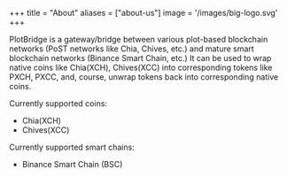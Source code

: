 +++
title = "About"
aliases = ["about-us"]
image = '/images/big-logo.svg'
+++

PlotBridge is a gateway/bridge between various plot-based blockchain networks (PoST networks like Chia, Chives, etc.) and mature smart blockchain networks (Binance Smart Chain, etc.)
It can be used to wrap native coins like Chia(XCH), Chives(XCC) into corresponding tokens like PXCH, PXCC, and, course, unwrap tokens back into corresponding native coins.

Currently supported coins:
- Chia(XCH)
- Chives(XCC)

Currently supported smart chains:
- Binance Smart Chain (BSC)
